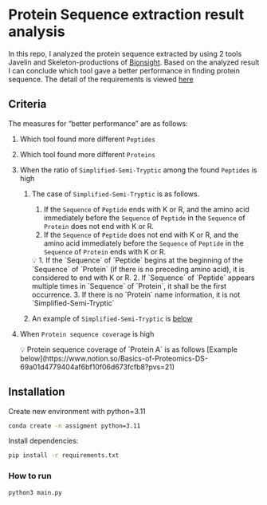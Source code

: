 # Protein Sequence extraction result analysis
In this repo, I analyzed the protein sequence extracted by using 2 tools Javelin and Skeleton-productions of [Bionsight](https://www.bionsight.com/platform/).
 Based on the analyzed result I can conclude which tool gave a better performance in finding protein sequence.
 The detail of the requirements is viewed [here](https://bionsight.notion.site/Basics-of-Proteomics-DS-69a01d4779404af6bf10f06d673fcfb8)

## Criteria

The measures for “better performance” are as follows:

1. Which tool found more different `Peptides`
2. Which tool found more different `Proteins`
3. When the ratio of `Simplified-Semi-Tryptic` among the found `Peptides` is high
     1. The case of `Simplified-Semi-Tryptic` is as follows.
         1. If the `Sequence` of `Peptide` ends with K or R, and the amino acid immediately before the `Sequence` of `Peptide` in the `Sequence` of `Protein` does not end with K or R.
         2. If the `Sequence` of `Peptide` does not end with K or R, and the amino acid immediately before the `Sequence` of `Peptide` in the `Sequence` of `Protein` ends with K or R.
        
         <aside>
         💡 1. If the `Sequence` of `Peptide` begins at the beginning of the `Sequence` of `Protein` (if there is no preceding amino acid), it is considered to end with K or R.
         2. If `Sequence` of `Peptide` appears multiple times in `Sequence` of `Protein`, it shall be the first occurrence.
         3. If there is no `Protein` name information, it is not `Simplified-Semi-Tryptic`
        
         </aside>
        
     2. An example of `Simplified-Semi-Tryptic` is [below](https://www.notion.so/Basics-of-Proteomics-DS-69a01d4779404af6bf10f06d673fcfb8?pvs=21)
4. When `Protein sequence coverage` is high
    
     <aside>
     💡 Protein sequence coverage of `Protein A` is as follows
     [Example below](https://www.notion.so/Basics-of-Proteomics-DS-69a01d4779404af6bf10f06d673fcfb8?pvs=21)
     </aside>

## Installation
Create new environment with python=3.11
```bash
conda create -n assigment python=3.11
```

Install dependencies:
```bash
pip install -r requirements.txt
```
### How to run
```bash
python3 main.py
```